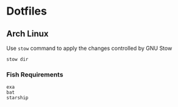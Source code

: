 # Dotfiles
## Arch Linux

Use `stow` command to apply the changes controlled by GNU Stow
```
stow dir
```
### Fish Requirements

```
exa
bat
starship
```

